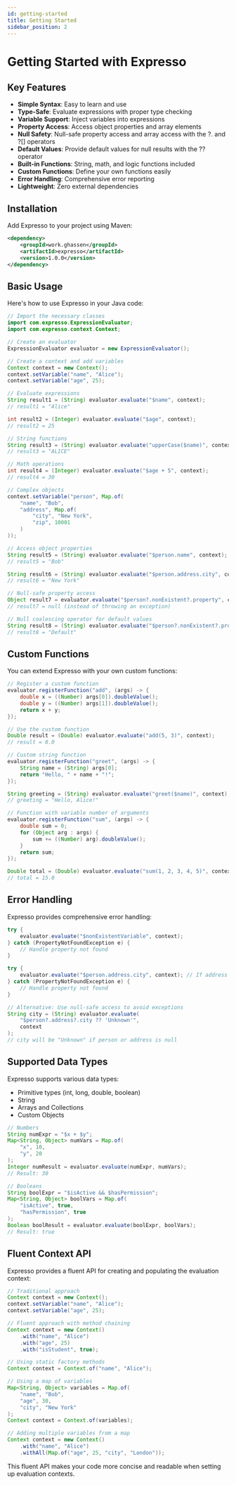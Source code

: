 ```yaml
---
id: getting-started
title: Getting Started
sidebar_position: 2
---
```


# Getting Started with Expresso

## Key Features

- **Simple Syntax**: Easy to learn and use
- **Type-Safe**: Evaluate expressions with proper type checking
- **Variable Support**: Inject variables into expressions
- **Property Access**: Access object properties and array elements
- **Null Safety**: Null-safe property access and array access with the ?. and ?[] operators
- **Default Values**: Provide default values for null results with the ?? operator
- **Built-in Functions**: String, math, and logic functions included
- **Custom Functions**: Define your own functions easily
- **Error Handling**: Comprehensive error reporting
- **Lightweight**: Zero external dependencies

## Installation

Add Expresso to your project using Maven:

```xml
<dependency>
    <groupId>work.ghassen</groupId>
    <artifactId>expresso</artifactId>
    <version>1.0.0</version>
</dependency>
```

## Basic Usage

Here's how to use Expresso in your Java code:

```java
// Import the necessary classes
import com.expresso.ExpressionEvaluator;
import com.expresso.context.Context;

// Create an evaluator
ExpressionEvaluator evaluator = new ExpressionEvaluator();

// Create a context and add variables
Context context = new Context();
context.setVariable("name", "Alice");
context.setVariable("age", 25);

// Evaluate expressions
String result1 = (String) evaluator.evaluate("$name", context);
// result1 = "Alice"

int result2 = (Integer) evaluator.evaluate("$age", context);
// result2 = 25

// String functions
String result3 = (String) evaluator.evaluate("upperCase($name)", context);
// result3 = "ALICE"

// Math operations
int result4 = (Integer) evaluator.evaluate("$age + 5", context);
// result4 = 30

// Complex objects
context.setVariable("person", Map.of(
    "name", "Bob",
    "address", Map.of(
        "city", "New York",
        "zip", 10001
    )
));

// Access object properties
String result5 = (String) evaluator.evaluate("$person.name", context);
// result5 = "Bob"

String result6 = (String) evaluator.evaluate("$person.address.city", context);
// result6 = "New York"

// Null-safe property access
Object result7 = evaluator.evaluate("$person?.nonExistent?.property", context);
// result7 = null (instead of throwing an exception)

// Null coalescing operator for default values
String result8 = (String) evaluator.evaluate("$person?.nonExistent?.property ?? 'Default'", context);
// result8 = "Default"
```

## Custom Functions

You can extend Expresso with your own custom functions:

```java
// Register a custom function
evaluator.registerFunction("add", (args) -> {
    double x = ((Number) args[0]).doubleValue();
    double y = ((Number) args[1]).doubleValue();
    return x + y;
});

// Use the custom function
Double result = (Double) evaluator.evaluate("add(5, 3)", context);
// result = 8.0

// Custom string function
evaluator.registerFunction("greet", (args) -> {
    String name = (String) args[0];
    return "Hello, " + name + "!";
});

String greeting = (String) evaluator.evaluate("greet($name)", context);
// greeting = "Hello, Alice!"

// Function with variable number of arguments
evaluator.registerFunction("sum", (args) -> {
    double sum = 0;
    for (Object arg : args) {
        sum += ((Number) arg).doubleValue();
    }
    return sum;
});

Double total = (Double) evaluator.evaluate("sum(1, 2, 3, 4, 5)", context);
// total = 15.0
```

## Error Handling

Expresso provides comprehensive error handling:

```java
try {
    evaluator.evaluate("$nonExistentVariable", context);
} catch (PropertyNotFoundException e) {
    // Handle property not found
}

try {
    evaluator.evaluate("$person.address.city", context); // If address is null
} catch (PropertyNotFoundException e) {
    // Handle property not found
}

// Alternative: Use null-safe access to avoid exceptions
String city = (String) evaluator.evaluate(
    "$person?.address?.city ?? 'Unknown'", 
    context
);
// city will be "Unknown" if person or address is null
```

## Supported Data Types

Expresso supports various data types:

- Primitive types (int, long, double, boolean)
- String
- Arrays and Collections
- Custom Objects

```java
// Numbers
String numExpr = "$x + $y";
Map<String, Object> numVars = Map.of(
    "x", 10,
    "y", 20
);
Integer numResult = evaluator.evaluate(numExpr, numVars);
// Result: 30

// Booleans
String boolExpr = "$isActive && $hasPermission";
Map<String, Object> boolVars = Map.of(
    "isActive", true,
    "hasPermission", true
);
Boolean boolResult = evaluator.evaluate(boolExpr, boolVars);
// Result: true
```

## Fluent Context API

Expresso provides a fluent API for creating and populating the evaluation context:

```java
// Traditional approach
Context context = new Context();
context.setVariable("name", "Alice");
context.setVariable("age", 25);

// Fluent approach with method chaining
Context context = new Context()
    .with("name", "Alice")
    .with("age", 25)
    .with("isStudent", true);

// Using static factory methods
Context context = Context.of("name", "Alice");

// Using a map of variables
Map<String, Object> variables = Map.of(
    "name", "Bob",
    "age", 30,
    "city", "New York"
);
Context context = Context.of(variables);

// Adding multiple variables from a map
Context context = new Context()
    .with("name", "Alice")
    .withAll(Map.of("age", 25, "city", "London"));
```

This fluent API makes your code more concise and readable when setting up evaluation contexts. 